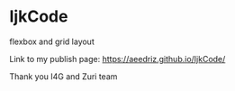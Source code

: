 # IjkCode
flexbox and grid layout

Link to my publish page:
https://aeedriz.github.io/IjkCode/

Thank you I4G and Zuri team 
